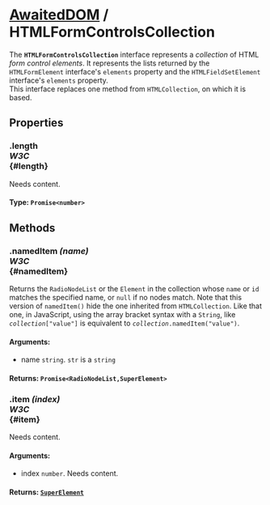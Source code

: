 # [AwaitedDOM](/docs/hero/basic-client/awaited-dom) <span>/</span> HTMLFormControlsCollection

<div class='overview'><span class="seoSummary">The <strong><code>HTMLFormControlsCollection</code></strong> interface represents a <em>collection</em> of HTML <em>form control elements</em>. </span>It represents the lists returned by the <code>HTMLFormElement</code> interface's <code>elements</code> property and the <code>HTMLFieldSetElement</code> interface's&nbsp;<code>elements</code> property.</div>

<div class='overview'>This interface replaces one method from <code>HTMLCollection</code>, on which it is based.</div>

## Properties

### .length <div class="specs"><i>W3C</i></div> {#length}

Needs content.

#### **Type**: `Promise<number>`

## Methods

### .namedItem *(name)* <div class="specs"><i>W3C</i></div> {#namedItem}

Returns the <code>RadioNodeList</code> or the <code>Element</code> in the collection whose <code>name</code> or <code>id</code> matches&nbsp;the specified name, or <code>null</code> if no nodes match. Note that this version of <code>namedItem()</code> hide the one inherited from <code>HTMLCollection</code>. Like that one, in JavaScript, using the array bracket syntax with a <code>String</code>, like <code><em>collection</em>["value"]</code> is equivalent to <code><em>collection</em>.namedItem("value")</code>.

#### **Arguments**:


 - name `string`. <code>str</code> is a `string`

#### **Returns**: `Promise<RadioNodeList,SuperElement>`

### .item *(index)* <div class="specs"><i>W3C</i></div> {#item}

Needs content.

#### **Arguments**:


 - index `number`. Needs content.

#### **Returns**: [`SuperElement`](/docs/hero/awaited-dom/super-element)
